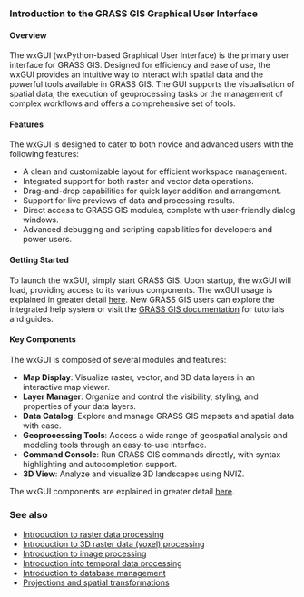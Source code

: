 ### Introduction to the GRASS GIS Graphical User Interface

#### Overview

The wxGUI (wxPython-based Graphical User Interface) is the primary user
interface for GRASS GIS. Designed for efficiency and ease of use, the
wxGUI provides an intuitive way to interact with spatial data and the
powerful tools available in GRASS GIS. The GUI supports the
visualisation of spatial data, the execution of geoprocessing tasks or
the management of complex workflows and offers a comprehensive set of
tools.

#### Features

The wxGUI is designed to cater to both novice and advanced users with
the following features:

- A clean and customizable layout for efficient workspace management.
- Integrated support for both raster and vector data operations.
- Drag-and-drop capabilities for quick layer addition and arrangement.
- Support for live previews of data and processing results.
- Direct access to GRASS GIS modules, complete with user-friendly dialog
  windows.
- Advanced debugging and scripting capabilities for developers and power
  users.

#### Getting Started

To launch the wxGUI, simply start GRASS GIS. Upon startup, the wxGUI
will load, providing access to its various components. The wxGUI usage
is explained in greater detail [here](wxGUI.md). New GRASS GIS users can
explore the integrated help system or visit the [GRASS GIS
documentation](https://grass.osgeo.org/documentation/) for tutorials and
guides.

#### Key Components

The wxGUI is composed of several modules and features:

- **Map Display**: Visualize raster, vector, and 3D data layers in an
  interactive map viewer.
- **Layer Manager**: Organize and control the visibility, styling, and
  properties of your data layers.
- **Data Catalog**: Explore and manage GRASS GIS mapsets and spatial
  data with ease.
- **Geoprocessing Tools**: Access a wide range of geospatial analysis
  and modeling tools through an easy-to-use interface.
- **Command Console**: Run GRASS GIS commands directly, with syntax
  highlighting and autocompletion support.
- **3D View**: Analyze and visualize 3D landscapes using NVIZ.

The wxGUI components are explained in greater detail
[here](wxGUI.components.md).

### See also

- [Introduction to raster data processing](rasterintro.md)
- [Introduction to 3D raster data (voxel) processing](raster3dintro.md)
- [Introduction to image processing](imageryintro.md)
- [Introduction into temporal data processing](temporalintro.md)
- [Introduction to database management](databaseintro.md)
- [Projections and spatial transformations](projectionintro.md)
